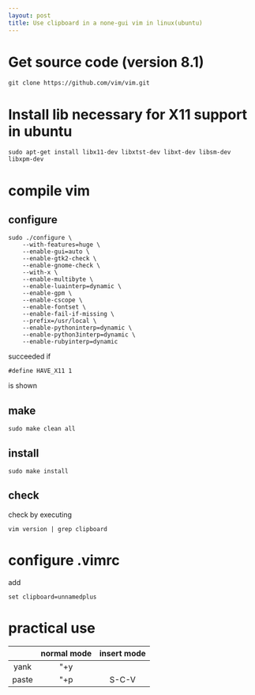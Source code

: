 ```yaml
---
layout: post
title: Use clipboard in a none-gui vim in linux(ubuntu)
---
```

# Get source code (version 8.1)  
```
git clone https://github.com/vim/vim.git
```

# Install lib necessary for X11 support in ubuntu  
```
sudo apt-get install libx11-dev libxtst-dev libxt-dev libsm-dev libxpm-dev
```

# compile vim  
## configure
```
sudo ./configure \
    --with-features=huge \
    --enable-gui=auto \
    --enable-gtk2-check \
    --enable-gnome-check \
    --with-x \
    --enable-multibyte \
    --enable-luainterp=dynamic \
    --enable-gpm \
    --enable-cscope \
    --enable-fontset \
    --enable-fail-if-missing \
    --prefix=/usr/local \
    --enable-pythoninterp=dynamic \
    --enable-python3interp=dynamic \
    --enable-rubyinterp=dynamic
```

succeeded if 
```
#define HAVE_X11 1
```
is shown


## make
```
sudo make clean all
```

## install
```
sudo make install
```

## check
check by executing
```
vim version | grep clipboard
```

# configure .vimrc  
add
```
set clipboard=unnamedplus
```

# practical use
| | normal mode | insert mode |
|:---:|:---:|:---:|
| yank | "+y | |
| paste | "+p | S-C-V |
